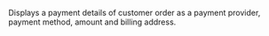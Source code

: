 Displays a payment details of customer order as a payment provider, payment method, amount and billing address.
